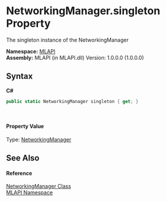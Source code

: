 # NetworkingManager.singleton Property 
 

The singleton instance of the NetworkingManager

**Namespace:**&nbsp;<a href="N_MLAPI">MLAPI</a><br />**Assembly:**&nbsp;MLAPI (in MLAPI.dll) Version: 1.0.0.0 (1.0.0.0)

## Syntax

**C#**<br />
``` C#
public static NetworkingManager singleton { get; }
```

<br />

#### Property Value
Type: <a href="T_MLAPI_NetworkingManager">NetworkingManager</a>

## See Also


#### Reference
<a href="T_MLAPI_NetworkingManager">NetworkingManager Class</a><br /><a href="N_MLAPI">MLAPI Namespace</a><br />